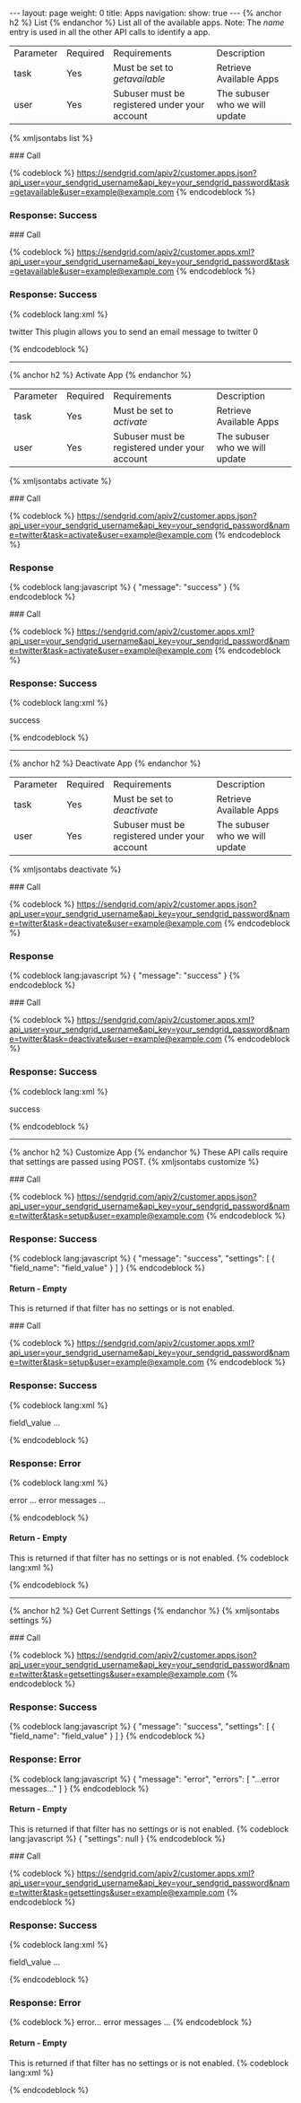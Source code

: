 --- layout: page weight: 0 title: Apps navigation: show: true --- {%
anchor h2 %} List {% endanchor %} List all of the available apps. Note:
The *name* entry is used in all the other API calls to identify a app.

<table>
<tbody>
<tr class="odd">
<td align="left">Parameter</td>
<td align="left">Required</td>
<td align="left">Requirements</td>
<td align="left">Description</td>
</tr>
<tr class="even">
<td align="left">task</td>
<td align="left">Yes</td>
<td align="left">Must be set to <em>getavailable</em></td>
<td align="left">Retrieve Available Apps</td>
</tr>
<tr class="odd">
<td align="left">user</td>
<td align="left">Yes</td>
<td align="left">Subuser must be registered under your account</td>
<td align="left">The subuser who we will update</td>
</tr>
</tbody>
</table>

{% xmljsontabs list %}

<div class="tab-content">
<div class="tab-pane active" id="list-json">
### Call

{% codeblock %}
https://sendgrid.com/apiv2/customer.apps.json?api_user=your_sendgrid_username&api_key=your_sendgrid_password&task=getavailable&user=example@example.com
{% endcodeblock %}

### Response: Success



</div>
<div class="tab-pane" id="list-xml">
### Call

{% codeblock %}
https://sendgrid.com/apiv2/customer.apps.xml?api_user=your_sendgrid_username&api_key=your_sendgrid_password&task=getavailable&user=example@example.com
{% endcodeblock %}

### Response: Success

{% codeblock lang:xml %}
<?xml version="1.0" encoding="ISO-8859-1"?>

<filters>
   <filter>
      <name>twitter</name>
      <title>
Twitter

</title>
      <description>This plugin allows you to send an email message to
twitter</description>
      <activated>0</activated>
   </filter>
</filters>

{% endcodeblock %}

</div>
</div>

* * * * *

{% anchor h2 %} Activate App {% endanchor %}

<table>
<tbody>
<tr class="odd">
<td align="left">Parameter</td>
<td align="left">Required</td>
<td align="left">Requirements</td>
<td align="left">Description</td>
</tr>
<tr class="even">
<td align="left">task</td>
<td align="left">Yes</td>
<td align="left">Must be set to <em>activate</em></td>
<td align="left">Retrieve Available Apps</td>
</tr>
<tr class="odd">
<td align="left">user</td>
<td align="left">Yes</td>
<td align="left">Subuser must be registered under your account</td>
<td align="left">The subuser who we will update</td>
</tr>
</tbody>
</table>

{% xmljsontabs activate %}

<div class="tab-content">
<div class="tab-pane active" id="activate-json">
### Call

{% codeblock %}
https://sendgrid.com/apiv2/customer.apps.json?api_user=your_sendgrid_username&api_key=your_sendgrid_password&name=twitter&task=activate&user=example@example.com
{% endcodeblock %}

### Response

{% codeblock lang:javascript %}
{
  "message": "success"
}
{% endcodeblock %}

</div>
<div class="tab-pane" id="activate-xml">
### Call

{% codeblock %}
https://sendgrid.com/apiv2/customer.apps.xml?api_user=your_sendgrid_username&api_key=your_sendgrid_password&name=twitter&task=activate&user=example@example.com
{% endcodeblock %}

### Response: Success

{% codeblock lang:xml %}
<?xml version="1.0" encoding="ISO-8859-1"?>

<result>
   <message>success</message>
</result>

{% endcodeblock %}

</div>
</div>

* * * * *

{% anchor h2 %} Deactivate App {% endanchor %}

<table>
<tbody>
<tr class="odd">
<td align="left">Parameter</td>
<td align="left">Required</td>
<td align="left">Requirements</td>
<td align="left">Description</td>
</tr>
<tr class="even">
<td align="left">task</td>
<td align="left">Yes</td>
<td align="left">Must be set to <em>deactivate</em></td>
<td align="left">Retrieve Available Apps</td>
</tr>
<tr class="odd">
<td align="left">user</td>
<td align="left">Yes</td>
<td align="left">Subuser must be registered under your account</td>
<td align="left">The subuser who we will update</td>
</tr>
</tbody>
</table>

{% xmljsontabs deactivate %}

<div class="tab-content">
<div class="tab-pane active" id="deactivate-json">
### Call

{% codeblock %}
https://sendgrid.com/apiv2/customer.apps.json?api_user=your_sendgrid_username&api_key=your_sendgrid_password&name=twitter&task=deactivate&user=example@example.com
{% endcodeblock %}

### Response

{% codeblock lang:javascript %}
{
  "message": "success"
}
{% endcodeblock %}

</div>
<div class="tab-pane" id="deactivate-xml">
### Call

{% codeblock %}
https://sendgrid.com/apiv2/customer.apps.xml?api_user=your_sendgrid_username&api_key=your_sendgrid_password&name=twitter&task=deactivate&user=example@example.com
{% endcodeblock %}

### Response: Success

{% codeblock lang:xml %}
<?xml version="1.0" encoding="ISO-8859-1"?>

<result>
   <message>success</message>
</result>

{% endcodeblock %}

</div>
</div>

* * * * *

{% anchor h2 %} Customize App {% endanchor %} These API calls require
that settings are passed using POST. {% xmljsontabs customize %}

<div class="tab-content">
<div class="tab-pane active" id="customize-json">
### Call

{% codeblock %}
https://sendgrid.com/apiv2/customer.apps.json?api_user=your_sendgrid_username&api_key=your_sendgrid_password&name=twitter&task=setup&user=example@example.com
{% endcodeblock %}

### Response: Success

{% codeblock lang:javascript %}
{
  "message": "success",
  "settings": [
    {
      "field_name": "field_value"
    }
  ]
}
{% endcodeblock %}

#### Return - Empty

This is returned if that filter has no settings or is not enabled. 

</div>
<div class="tab-pane" id="customize-xml">
### Call

{% codeblock %}
https://sendgrid.com/apiv2/customer.apps.xml?api_user=your_sendgrid_username&api_key=your_sendgrid_password&name=twitter&task=setup&user=example@example.com
{% endcodeblock %}

### Response: Success

{% codeblock lang:xml %}
<?xml version="1.0" encoding="ISO-8859-1"?>

<filter>
   <field_name>field\_value</field_name>
   ...
</filter>

{% endcodeblock %}

### Response: Error

{% codeblock lang:xml %}
<?xml version="1.0" encoding="ISO-8859-1"?>

<result>
   <message>error</message>
   <message>... error messages
...</message>
</result>

{% endcodeblock %}

#### Return - Empty

This is returned if that filter has no settings or is not enabled. {% codeblock lang:xml %}
<?xml version="1.0" encoding="ISO-8859-1"?>

<filter/>

{% endcodeblock %}

</div>
</div>

* * * * *

{% anchor h2 %} Get Current Settings {% endanchor %} {% xmljsontabs
settings %}

<div class="tab-content">
<div class="tab-pane active" id="settings-json">
### Call

{% codeblock %}
https://sendgrid.com/apiv2/customer.apps.json?api_user=your_sendgrid_username&api_key=your_sendgrid_password&name=twitter&task=getsettings&user=example@example.com
{% endcodeblock %}

### Response: Success

{% codeblock lang:javascript %}
{
  "message": "success",
  "settings": [
    {
      "field_name": "field_value"
    }
  ]
}
{% endcodeblock %}

### Response: Error

{% codeblock lang:javascript %}
{
  "message": "error",
  "errors": [
    "...error messages..."
  ]
}
{% endcodeblock %}

#### Return - Empty

This is returned if that filter has no settings or is not enabled. {% codeblock lang:javascript %}
{
  "settings": null
}
{% endcodeblock %}

</div>
<div class="tab-pane" id="settings-xml">
### Call

{% codeblock %}
https://sendgrid.com/apiv2/customer.apps.xml?api_user=your_sendgrid_username&api_key=your_sendgrid_password&name=twitter&task=getsettings&user=example@example.com
{% endcodeblock %}

### Response: Success

{% codeblock lang:xml %}
<?xml version="1.0" encoding="ISO-8859-1"?>

<filter>
   <field_name>field\_value</field_name>
   ...
</filter>

{% endcodeblock %}

### Response: Error

{% codeblock %}
<result><message>error</message><message>... error
messages ...</message></result>
{% endcodeblock %}

#### Return - Empty

This is returned if that filter has no settings or is not enabled. {% codeblock lang:xml %}
<?xml version="1.0" encoding="ISO-8859-1"?>

<filter/>

{% endcodeblock %}

</div>
</div>

